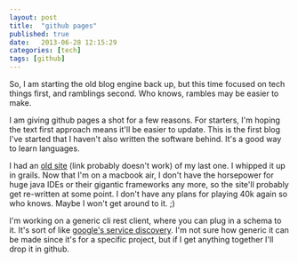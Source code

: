```yaml
---
layout: post
title:  "github pages"
published: true
date:   2013-06-28 12:15:29
categories: [tech]
tags: [github]
---
```


So, I am starting the old blog engine back up, but this time focused on tech things first, and ramblings second. Who knows, rambles may be easier to make.

I am giving github pages a shot for a few reasons. For starters, I'm hoping the text first approach means it'll be easier to update. This is the first blog I've started that I haven't also written the software behind. It's a good way to learn languages.

I had an [old site][atsknf] (link probably doesn't work) of my last one. I whipped it up in grails. Now that I'm on a macbook air, I don't have the horsepower for huge java IDEs or their gigantic frameworks any more, so the site'll probably get re-written at some point. I don't have any plans for playing 40k again so who knows. Maybe I won't get around to it. ;)

I'm working on a generic cli rest client, where you can plug in a schema to it. It's sort of like [google's service discovery][gsd]. I'm not sure how generic it can be made since it's for a specific project, but if I get anything together I'll drop it in github.

[atsknf]: http://atsknf.com/
[gsd]: https://developers.google.com/discovery/ 
[jekyll-gh]: https://github.com/mojombo/jekyll
[jekyll]:    http://jekyllrb.com
